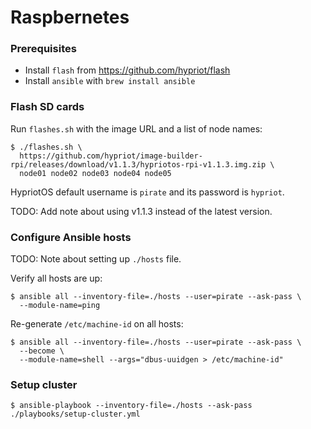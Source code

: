 # Raspbernetes

### Prerequisites

* Install `flash` from https://github.com/hypriot/flash
* Install `ansible` with `brew install ansible`

### Flash SD cards

Run `flashes.sh` with the image URL and a list of node names:

```
$ ./flashes.sh \
  https://github.com/hypriot/image-builder-rpi/releases/download/v1.1.3/hypriotos-rpi-v1.1.3.img.zip \
  node01 node02 node03 node04 node05
```

HypriotOS default username is `pirate` and its password is `hypriot`.

TODO: Add note about using v1.1.3 instead of the latest version.

### Configure Ansible hosts

TODO: Note about setting up `./hosts` file.

Verify all hosts are up:

```
$ ansible all --inventory-file=./hosts --user=pirate --ask-pass \
  --module-name=ping
```

Re-generate `/etc/machine-id` on all hosts:

```
$ ansible all --inventory-file=./hosts --user=pirate --ask-pass \
  --become \
  --module-name=shell --args="dbus-uuidgen > /etc/machine-id"
```

### Setup cluster

```
$ ansible-playbook --inventory-file=./hosts --ask-pass ./playbooks/setup-cluster.yml
```
